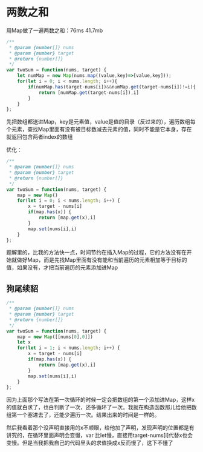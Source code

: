 # 两数之和

用Map做了一遍两数之和：76ms 41.7mb

```js
/**
 * @param {number[]} nums
 * @param {number} target
 * @return {number[]}
 */
var twoSum = function(nums, target) {
    let numMap = new Map(nums.map((value,key)=>[value,key]));
    for(let i = 0; i < nums.length; i++){
        if(numMap.has(target-nums[i])&&numMap.get(target-nums[i])!=i){
            return [numMap.get(target-nums[i]),i]
        }
    }
};
```

先把数组都送进Map，key是元素值，value是值的目录（反过来的），遍历数组每个元素，查找Map里面有没有被目标数减去元素的值，同时不能是它本身，存在就返回包含两者index的数组

优化：

```js
/**
 * @param {number[]} nums
 * @param {number} target
 * @return {number[]}
 */
var twoSum = function(nums, target) {
    map = new Map()
    for(let i = 0; i < nums.length; i++) {
        x = target - nums[i]
        if(map.has(x)) {
            return [map.get(x),i]
        }
        map.set(nums[i],i)
    }
};
```

题解里的，比我的方法快一点，时间节约在插入Map的过程，它的方法没有在开始就做好Map，而是先找Map里面有没有能和当前遍历的元素相加等于目标的值，如果没有，才把当前遍历的元素添加进Map

## 狗尾续貂

```js
/**
 * @param {number[]} nums
 * @param {number} target
 * @return {number[]}
 */
var twoSum = function(nums, target) {
    map = new Map([[nums[0],0]])
    let x
    for(let i = 1; i < nums.length; i++) {
        x = target - nums[i]
        if(map.has(x)) {
            return [map.get(x),i]
        }
        map.set(nums[i],i)
    }
};
```

因为上面那个写法在第一次循环的时候一定会把数组的第一个添加进Map，这样x的值就白求了，也白判断了一次，还多循环了一次。我就在构造函数那儿给他把数组第一个塞进去了，还能少遍历一次。结果出来的时间是一样的。

然后我看着那个没声明直接用的x不顺眼，给他加了声明，发现声明的位置都是有讲究的，在循环里面声明会变慢，var 比let慢，直接用target-nums[i]代替x也会变慢。但是当我把我自己的代码里头的求值换成x反而慢了，这下不懂了